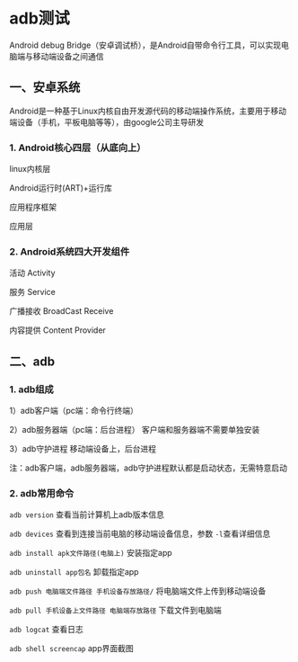 # adb测试

Android debug Bridge（安卓调试桥），是Android自带命令行工具，可以实现电脑端与移动端设备之间通信

## 一、安卓系统

Android是一种基于Linux内核自由开发源代码的移动端操作系统，主要用于移动端设备（手机，平板电脑等等），由google公司主导研发

### 1. Android核心四层（从底向上）

linux内核层

Android运行时(ART)+运行库

应用程序框架

应用层

### 2. Android系统四大开发组件

活动 Activity

服务 Service

广播接收 BroadCast   Receive

内容提供 Content  Provider


## 二、adb

### 1. adb组成

1）adb客户端（pc端：命令行终端）

2）adb服务器端（pc端：后台进程）    客户端和服务器端不需要单独安装

3）adb守护进程 移动端设备上，后台进程

注：adb客户端，adb服务器端，adb守护进程默认都是启动状态，无需特意启动

### 2. adb常用命令

`adb version` 查看当前计算机上adb版本信息

`adb devices` 查看到连接当前电脑的移动端设备信息，参数 `-l`查看详细信息

`adb install apk文件路径(电脑上)` 安装指定app

`adb uninstall app包名` 卸载指定app

`adb push 电脑端文件路径 手机设备存放路径/` 将电脑端文件上传到移动端设备

`adb pull 手机设备上文件路径 电脑端存放路径` 下载文件到电脑端

`adb logcat` 查看日志

`adb shell screencap` app界面截图
